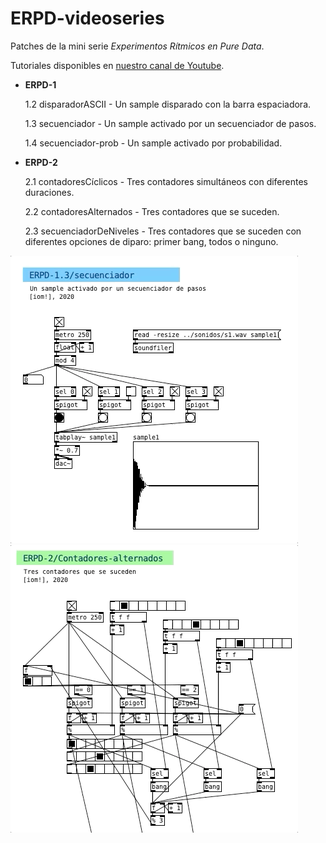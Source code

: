 # ERPD-videoseries

Patches de la mini serie _Experimentos Rítmicos en Pure Data_.

Tutoriales disponibles en [nuestro canal de Youtube](https://www.youtube.com/channel/UCuFw1TQVM_aQtOeNV6yOQQw?view_as=subscriber/ "iomfanzine @ YouTube").

* **ERPD-1**

    1.2 disparadorASCII - Un sample disparado con la barra espaciadora.

    1.3 secuenciador - Un sample activado por un secuenciador de pasos.

    1.4 secuenciador-prob - Un sample activado por probabilidad.

* **ERPD-2**

    2.1 contadoresCíclicos - Tres contadores simultáneos con diferentes duraciones.

    2.2 contadoresAlternados - Tres contadores que se suceden.

    2.3 secuenciadorDeNiveles - Tres contadores que se suceden con diferentes opciones de diparo: primer bang, todos o ninguno.
    
![secuenciador de pasos](erpd1-3.gif)
![contadores alternados](erpd2-2.gif)
